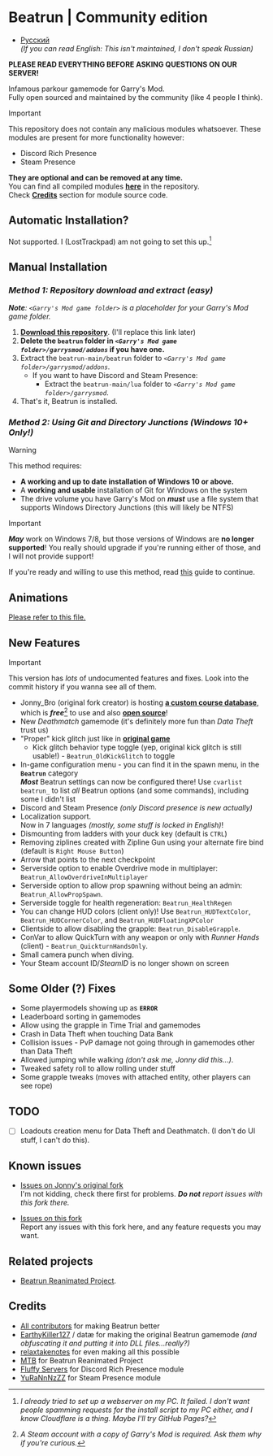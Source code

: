 # Beatrun | Community edition

* [Русский](./README_ru.md)\
  *(If you can read English: This isn't maintained, I don't speak Russian)*

**PLEASE READ EVERYTHING BEFORE ASKING QUESTIONS ON OUR SERVER!**

Infamous parkour gamemode for Garry's Mod.\
Fully open sourced and maintained by the community (like 4 people I think).

> [!IMPORTANT]
> This repository does not contain any malicious modules whatsoever. These modules are present for more functionality however:
>
> * Discord Rich Presence
> * Steam Presence
>
> **They are optional and can be removed at any time.**\
> You can find all compiled modules **[here](lua/bin)** in the repository.\
> Check **[Credits](#credits)** section for module source code.

## Automatic Installation?

Not supported. I (LostTrackpad) am not going to set this up.[^2]

## Manual Installation

### *Method 1: Repository download and extract (easy)*

***Note**: `<Garry's Mod game folder>` is a placeholder for your Garry's Mod game folder.*

1. **[Download this repository](example.com)**. (I'll replace this link later)
2. **Delete the `beatrun` folder in *`<Garry's Mod game folder>/garrysmod/addons`* if you have one.**
3. Extract the `beatrun-main/beatrun` folder to *`<Garry's Mod game folder>/garrysmod/addons`*.
   * If you want to have Discord and Steam Presence:
     * Extract the `beatrun-main/lua` folder to *`<Garry's Mod game folder>/garrysmod`*.
4. That's it, Beatrun is installed.

### *Method 2: Using Git and Directory Junctions* ***(Windows 10+ Only!)***
> [!WARNING]
> This method requires:<br>
> * **A working and up to date installation of Windows 10 or above.**
> * A **working and usable** installation of Git for Windows on the system
> * The drive volume you have Garry's Mod on ***must*** use a file system that supports Windows Directory Junctions (this will likely be NTFS)<br>

> [!IMPORTANT]
> ***May*** work on Windows 7/8, but those versions of Windows are **no longer supported**! You really should upgrade if you're running either of those, and I will not provide support!

If you're ready and willing to use this method, read [this](repocontent/WindowsGitInstallGuide.md) guide to continue.


## Animations

[Please refer to this file.](beatrun/README.md)

## New Features

> [!IMPORTANT]
> This version has *lots* of undocumented features and fixes. Look into the commit history if you wanna see all of them.

* Jonny_Bro (original fork creator) is hosting **[a custom course database](https://courses.jonnybro.ru)**, which is ***free***[^1] to use and also **[open source](https://git.jonnybro.ru/jonny_bro/beatrun-courses-server-express)**!
* New *Deathmatch* gamemode (it's definitely more fun than *Data Theft* trust us)
* "Proper" kick glitch just like in **[original game](https://www.youtube.com/watch?v=zK5y3NBUStc)**
  * Kick glitch behavior type toggle (yep, original kick glitch is still usable!) - `Beatrun_OldKickGlitch` to toggle
* In-game configuration menu - you can find it in the spawn menu, in the **`Beatrun`** category\
  ***Most*** Beatrun settings can now be configured there! Use `cvarlist beatrun_` to list *all* Beatrun options (and some commands), including some I didn't list
* Discord and Steam Presence *(only Discord presence is new actually)*
* Localization support.\
  Now in 7 languages *(mostly, some stuff is locked in English)*!
* Dismounting from ladders with your duck key (default is `CTRL`)
* Removing ziplines created with Zipline Gun using your alternate fire bind (default is `Right Mouse Button`)
* Arrow that points to the next checkpoint
* Serverside option to enable Overdrive mode in multiplayer: `Beatrun_AllowOverdriveInMultiplayer`
* Serverside option to allow prop spawning without being an admin: `Beatrun_AllowPropSpawn`.
* Serverside toggle for health regeneration: `Beatrun_HealthRegen`
* You can change HUD colors (client only)! Use `Beatrun_HUDTextColor`, `Beatrun_HUDCornerColor`, and `Beatrun_HUDFloatingXPColor`
* Clientside to allow disabling the grapple: `Beatrun_DisableGrapple`.
* ConVar to allow QuickTurn with any weapon or only with *Runner Hands* (client) - `Beatrun_QuickturnHandsOnly`.
* Small camera punch when diving.
* Your Steam account ID/*SteamID* is no longer shown on screen
## Some Older (?) Fixes

* Some playermodels showing up as **`ERROR`**
* Leaderboard sorting in gamemodes
* Allow using the grapple in Time Trial and gamemodes
* Crash in Data Theft when touching Data Bank
* Collision issues - PvP damage not going through in gamemodes other than Data Theft
* Allowed jumping while walking *(don't ask me, Jonny did this...)*.
* Tweaked safety roll to allow rolling under stuff
* Some grapple tweaks (moves with attached entity, other players can see rope)

## TODO

* [ ] Loadouts creation menu for Data Theft and Deathmatch. (I don't do UI stuff, I can't do this).

## Known issues

* [Issues on Jonny's original fork](https://github.com/JonnyBro/beatrun/issues)\
I'm not kidding, check there first for problems. ***Do not** report issues with this fork there.*

* [Issues on this fork](https://github.com/LostTrackpad/beatrun-forked/issues)\
  Report any issues with this fork here, and any feature requests you may want.

## Related projects

* [Beatrun Reanimated Project](https://github.com/JonnyBro/beatrun-anims).

## Credits

* [All contributors](https://github.com/JonnyBro/beatrun/graphs/contributors) for making Beatrun better
* [EarthyKiller127](https://www.youtube.com/channel/UCiFqPwGo4x0J65xafIaECDQ) / datæ for making the original Beatrun gamemode *(and obfuscating it and putting it into DLL files...really?)*
* [relaxtakenotes](https://github.com/relaxtakenotes) for even making all this possible
* [MTB](https://www.youtube.com/@MTB396) for Beatrun Reanimated Project
* [Fluffy Servers](https://github.com/fluffy-servers/gmod-discord-rpc) for Discord Rich Presence module
* [YuRaNnNzZZ](https://github.com/YuRaNnNzZZ/gmcl_steamrichpresencer) for Steam Presence module

[^1]: *A Steam account with a copy of Garry's Mod is required. Ask them why if you're curious.*
[^2]: *I already tried to set up a webserver on my PC. It failed. I don't want people spamming requests for the install script to my PC either, and I know Cloudflare is a thing. Maybe I'll try GitHub Pages?*
